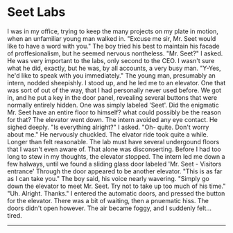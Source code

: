 # Seet Labs

I was in my office, trying to keep the many projects on my plate in motion, when an unfamiliar young man walked in. 
"Excuse me sir, Mr. Seet would like to have a word with you." The boy tried his best to maintain his facade of proffesionalism, but he seemed nervous nontheless.
"Mr. Seet?" I asked. He was very important to the labs, only second to the CEO. I wasn't sure what he did, exactly, but he was, by all accounts, a very busy man. 
"Y-Yes, he'd like to speak with you immediately." The young man, presumably an intern, nodded sheepishly.
I stood up, and he led me to an elevator. One that was sort of out of the way, that I had personally never used before. We got in, and he put a key in the door panel, revealing several buttons that were normally entirely hidden. One was simply labeled 'Seet'.
Did the enigmatic Mr. Seet have an entire floor to himself? what could possibly be the reason for that?
The elevator went down. The intern avoided any eye contact. He sighed deeply.
"Is everything alright?" I asked. 
"Oh- quite. Don't worry about me." He nervously chuckled.
The elvator ride took quite a while. Longer than felt reasonable. The lab must have several undergound floors that I wasn't even aware of. That alone was disconserting.
Before I had too long to stew in my thoughts, the elevator stopped. The intern led me down a few halways, until we found a sliding glass door labeled 'Mr. Seet - Visitors entrance' Through the door appeared to be another elevator.
"This is as far as I can take you." The boy said, his voice nearly wavering. "Simply go down the elevator to meet Mr. Seet. Try not to take up too much of his time."
"Uh. Alright. Thanks."
I entered the automatic doors, and pressed the button for the elevator. There was a bit of waiting, then a pnuematic hiss. The doors didn't open however. The air became foggy, and I suddenly felt... tired.

---

